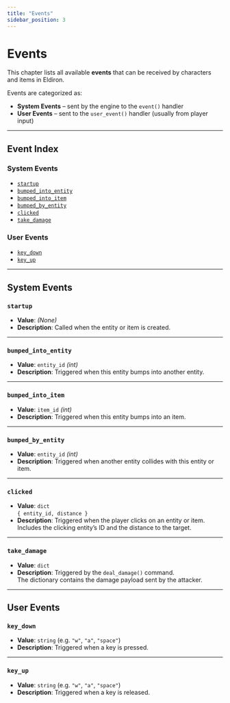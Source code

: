 ```yaml
---
title: "Events"
sidebar_position: 3
---
```


# Events

This chapter lists all available **events** that can be received by characters and items in Eldiron.

Events are categorized as:

- **System Events** – sent by the engine to the `event()` handler
- **User Events** – sent to the `user_event()` handler (usually from player input)

---

## Event Index

### System Events

- [`startup`](#startup)
- [`bumped_into_entity`](#bumped_into_entity)
- [`bumped_into_item`](#bumped_into_item)
- [`bumped_by_entity`](#bumped_by_entity)
- [`clicked`](#clicked)
- [`take_damage`](#take_damage)

### User Events

- [`key_down`](#key_down)
- [`key_up`](#key_up)

---

## System Events

### `startup`

- **Value**: *(None)*
- **Description**: Called when the entity or item is created.

---

### `bumped_into_entity`

- **Value**: `entity_id` *(int)*
- **Description**: Triggered when this entity bumps into another entity.

---

### `bumped_into_item`

- **Value**: `item_id` *(int)*
- **Description**: Triggered when this entity bumps into an item.

---

### `bumped_by_entity`

- **Value**: `entity_id` *(int)*
- **Description**: Triggered when another entity collides with this entity or item.

---

### `clicked`

- **Value**: `dict`  
  `{ entity_id, distance }`
- **Description**: Triggered when the player clicks on an entity or item.  
  Includes the clicking entity’s ID and the distance to the target.

---

### `take_damage`

- **Value**: `dict`
- **Description**: Triggered by the `deal_damage()` command.  
  The dictionary contains the damage payload sent by the attacker.

---

## User Events

### `key_down`

- **Value**: `string` (e.g. `"w"`, `"a"`, `"space"`)
- **Description**: Triggered when a key is pressed.

---

### `key_up`

- **Value**: `string` (e.g. `"w"`, `"a"`, `"space"`)
- **Description**: Triggered when a key is released.
